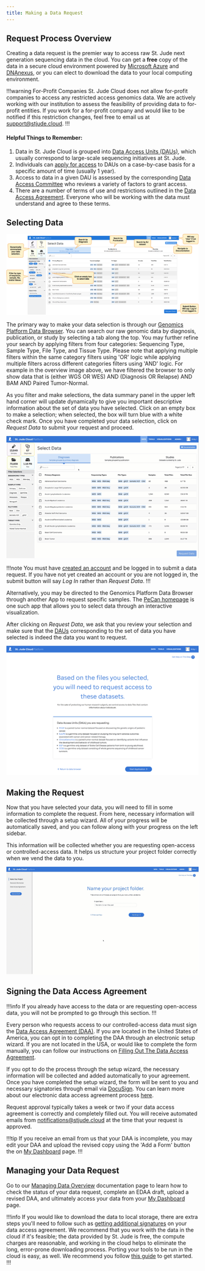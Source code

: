 ```yaml
---
title: Making a Data Request
---
```


## Request Process Overview
   
Creating a data request is the premier way to access raw St. Jude next generation sequencing data in the cloud. You can get a **free** copy of the data in a secure cloud environment powered by [Microsoft Azure](https://azure.microsoft.com/en-us/) and [DNAnexus](https://www.dnanexus.com/), or you can elect to download the data to your local computing environment.

!!!warning For-Profit Companies
St. Jude Cloud does not allow for-profit companies to access any restricted access genomics data. We are actively working with our institution to assess the feasibility of providing data to for-profit entities. If you work for a for-profit company and would like to be notified if this restriction changes, feel free to email us at [support@stjude.cloud](mailto:support@stjude.cloud).
!!!

#### Helpful Things to Remember:

1. Data in St. Jude Cloud is grouped into [Data Access Units (DAUs)](glossary.md#data-access-unit), which usually correspond to large-scale sequencing initiatives at St. Jude. 
2. Individuals can [apply for access](glossary.md#data-access-agreement) to DAUs on a case-by-case basis for a specific amount of time (usually 1 year).
3. Access to data in a given DAU is assessed by the corresponding [Data Access Committee](glossary.md#data-access-committee) who reviews a variety of factors to grant access.
4. There are a number of terms of use and restrictions outlined in the [Data Access Agreement](https://platform.stjude.cloud/access_form). Everyone who will be working with the data must understand and agree to these terms.

## Selecting Data

![](./data-browser-overview.png)

The primary way to make your data selection is through our [Genomics Platform Data Browser](https://platform.stjude.cloud/requests/diseases). You can search our raw genomic data by diagnosis, publication, or study by selecting a tab along the top. You may further refine your search by applying filters from four categories: Sequencing Type, Sample Type, File Type, and Tissue Type. Please note that applying multiple filters within the same category filters using 'OR' logic while applying multiple filters across different categories filters using 'AND' logic. For example in the overview image above, we have filtered the browser to only show data that is (either WGS OR WES) AND (Diagnosis OR Relapse) AND BAM AND Paired Tumor-Normal.
 
As you filter and make selections, the data summary panel in the upper left hand corner will update dynamically to give you important descriptive information about the set of data you have selected. Click on an empty box to make a selection; when selected, the box will turn blue with a white check mark. Once you have completed your data selection, click on *Request Data* to submit your request and proceed. 

![](./request-data-select-data.gif)

!!!note
You must have [created an account](../accounts-and-billing.md) and be logged in to submit a data request. If you have not yet created an account or you are not logged in, the submit button will say *Log In* rather than *Request Data*.
!!!

Alternatively, you may be directed to the Genomics Platform Data Browser through another App to request specific samples. The [PeCan homepage](../../pecan/index.md#requesting-raw-genomics-through-pecan) is one such app that allows you to select data through an interactive visualization.

After clicking on *Request Data*, we ask that you review your selection and make sure that the [DAUs](glossary.md#data-access-unit) corresponding to the set of data you have selected is indeed the data you want to request. 

![](./request-data-select-DAUs.png)

## Making the Request

Now that you have selected your data, you will need to fill in some information to complete the request. From here, necessary information will be collected through a setup wizard. All of your progress will be automatically saved, and you can follow along with your progress on the left sidebar. 

This information will be collected whether you are requesting open-access or controlled-access data. It helps us structure your project folder correctly when we vend the data to you. 

![](./request-data-setup-wizard1.gif)

## Signing the Data Access Agreement

!!!info 
If you already have access to the data or are requesting open-access data, you will not be prompted to go through this section.
!!!


Every person who requests access to our controlled-access data must sign the [Data Access Agreement (DAA)](glossary.md#data-access-agreement). If you are located in the United States of America, you can opt in to completing the DAA through an electronic setup wizard. If you are not located in the USA, or would like to complete the form manually, you can follow our instructions on [Filling Out The Data Access Agreement](how-to-fill-out-DAA.md).


If you opt to do the process through the setup wizard, the necessary information will be collected and added automatically to your agreement. Once you have completed the setup wizard, the form will be sent to you and necessary signatories through email via [DocuSign](https://www.docusign.com). You can learn more about our electronic data access agreement process [here](how-to-fill-out-DAA.md#the-electronic-data-access-agreement-process). 

Request approval typically takes a week or two if your data access agreement is correctly and completely filled out. You will receive automated emails from notifications@stjude.cloud at the time that your request is approved.

!!!tip 
If you receive an email from us that your DAA is incomplete, you may edit your DAA and upload the revised copy using the 'Add a Form' button the on [My Dashboard](../managing-data/working-with-our-data.md#managing-your-data-requests) page. 
!!!

## Managing your Data Request
Go to our [Managing Data Overview](../managing-data/working-with-our-data.md) documentation page to learn how to check the status of your data request, complete an EDAA draft, upload a revised DAA, and ultimately access your data from your [My Dashboard](https://platform.stjude.cloud/requests/manage) page.


!!!info
If you would like to download the data to local storage, there are extra steps you'll need to follow such as [getting additional signatures](how-to-fill-out-DAA.md#data-download-permission) on your data access agreement. We recommend that you work with the data in the cloud if it's feasible; the data provided by St. Jude is free, the compute charges are reasonable, and working in the cloud helps to eliminate the long, error-prone downloading process. Porting your tools to be run in the cloud is easy, as well. We recommend you follow [this guide](../analyzing-data/creating-a-cloud-app.md) to get started.
!!!